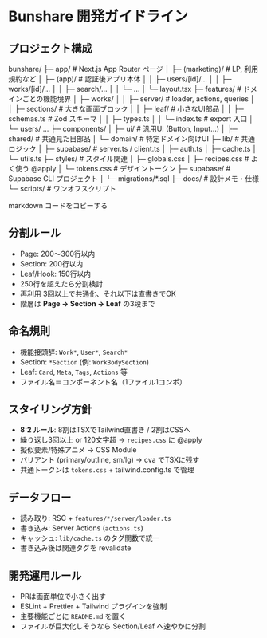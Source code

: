 # Bunshare 開発ガイドライン

## プロジェクト構成
bunshare/
├─ app/ # Next.js App Router ページ
│ ├─ (marketing)/ # LP, 利用規約など
│ ├─ (app)/ # 認証後アプリ本体
│ │ ├─ users/[id]/...
│ │ ├─ works/[id]/...
│ │ ├─ search/...
│ │ └─ ...
│ └─ layout.tsx
├─ features/ # ドメインごとの機能境界
│ ├─ works/
│ │ ├─ server/ # loader, actions, queries
│ │ ├─ sections/ # 大きな画面ブロック
│ │ ├─ leaf/ # 小さなUI部品
│ │ ├─ schemas.ts # Zod スキーマ
│ │ ├─ types.ts
│ │ └─ index.ts # export 入口
│ └─ users/ ...
├─ components/
│ ├─ ui/ # 汎用UI (Button, Input...)
│ ├─ shared/ # 共通見た目部品
│ └─ domain/ # 特定ドメイン向けUI
├─ lib/ # 共通ロジック
│ ├─ supabase/ # server.ts / client.ts
│ ├─ auth.ts
│ ├─ cache.ts
│ └─ utils.ts
├─ styles/ # スタイル関連
│ ├─ globals.css
│ ├─ recipes.css # よく使う @apply
│ └─ tokens.css # デザイントークン
├─ supabase/ # Supabase CLI プロジェクト
│ └─ migrations/*.sql
├─ docs/ # 設計メモ・仕様
└─ scripts/ # ワンオフスクリプト

markdown
コードをコピーする

## 分割ルール
- Page: 200〜300行以内
- Section: 200行以内
- Leaf/Hook: 150行以内
- 250行を超えたら分割検討
- 再利用 3回以上で共通化、それ以下は直書きでOK
- 階層は **Page → Section → Leaf** の3段まで

## 命名規則
- 機能接頭辞: `Work*`, `User*`, `Search*`
- Section: `*Section` (例: `WorkBodySection`)
- Leaf: `Card`, `Meta`, `Tags`, `Actions` 等
- ファイル名＝コンポーネント名（1ファイル1コンポ）

## スタイリング方針
- **8:2 ルール**: 8割はTSXでTailwind直書き / 2割はCSSへ
- 繰り返し3回以上 or 120文字超 → `recipes.css` に @apply
- 擬似要素/特殊アニメ → CSS Module
- バリアント (primary/outline, sm/lg) → cva でTSXに残す
- 共通トークンは `tokens.css` + tailwind.config.ts で管理

## データフロー
- 読み取り: RSC + `features/*/server/loader.ts`
- 書き込み: Server Actions (`actions.ts`)
- キャッシュ: `lib/cache.ts` のタグ関数で統一
- 書き込み後は関連タグを revalidate

## 開発運用ルール
- PRは画面単位で小さく出す
- ESLint + Prettier + Tailwind プラグインを強制
- 主要機能ごとに `README.md` を置く
- ファイルが巨大化しそうなら Section/Leaf へ速やかに分割